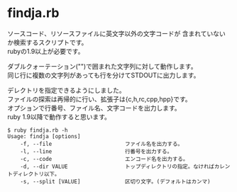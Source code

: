 # findja.rb

ソースコード、リソースファイルに英文字以外の文字コードが
含まれていないか検索するスクリプトです。  
rubyの1.9以上が必要です。  

ダブルクォーテーション("")で囲まれた文字列に対して動作します。  
同じ行に複数の文字列があっても行を分けてSTDOUTに出力します。  

デレクトリを指定できるようにしました。  
ファイルの探索は再帰的に行い、拡張子は{c,h,rc,cpp,hpp}です。  
オプションで行番号、ファイル名、文字コードを出力します。  
ruby 1.9以降で動作すると思います。  

    $ ruby findja.rb -h
	Usage: findja [options]
        -f, --file                       ファイル名を出力する。
        -l, --line                       行番号を出力する。
        -c, --code                       エンコード名を出力する。
        -d, --dir VALUE                  トップディレクトリの指定。なければカレントディレクトリ以下。
        -s, --split [VALUE]              区切り文字。(デフォルトはカンマ)

